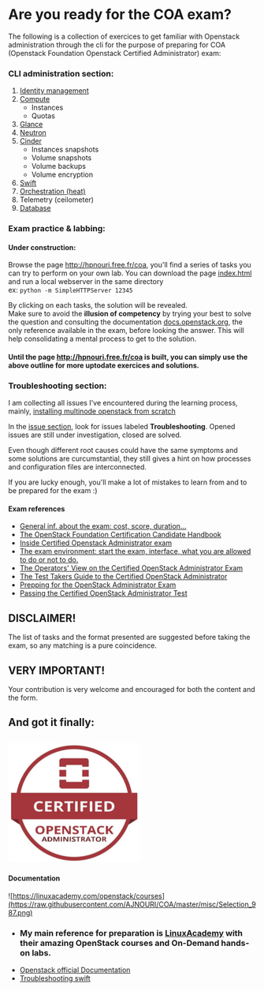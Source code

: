 # Are you ready for the COA exam?

The following is a collection of exercices to get familiar with Openstack administration through the cli for the purpose of preparing for COA (Openstack Foundation Openstack Certified Administrator) exam:

### CLI administration section:

1. [Identity management](https://github.com/AJNOURI/COA/wiki/01.-Identity:-Keystone)
2. [Compute](https://github.com/AJNOURI/COA/wiki/02.-Compute:-Nova)
    * Instances
    * Quotas
3. [Glance](https://github.com/AJNOURI/COA/wiki/03.-Image:-Glance)
4. [Neutron](https://github.com/AJNOURI/COA/wiki/04.-Networking:-Neutron) 
5. [Cinder](https://github.com/AJNOURI/COA/wiki/05.-Block-Storage:-Cinder)
    * Instances snapshots    
    * Volume snapshots  
    * Volume backups
    * Volume encryption
6. [Swift](https://github.com/AJNOURI/COA/wiki/06.-Object-Storage:-Swift)
7. [Orchestration (heat)](https://github.com/AJNOURI/COA/wiki/07.-Orchestration:-Heat)
8. Telemetry (ceilometer)
9. [Database](https://github.com/AJNOURI/COA/wiki/09.-Database)

### Exam practice & labbing:
#### Under construction:
Browse the page http://hpnouri.free.fr/coa, you'll find a series of tasks you can try to perform on your own lab.
You can download the page [index.html](https://github.com/AJNOURI/ajnouri.github.io/blob/master/coa/index.html) and run a local webserver in the same directory    
ex: `python -m SimpleHTTPServer 12345`

By clicking on each tasks, the solution will be revealed.  
Make sure to avoid the **illusion of competency** by trying your best to solve the question and consulting the documentation [docs.openstack.org](docs.openstack.org), the only reference available in the exam, before looking the answer. 
This will help consolidating a mental process to get to the solution.    

#### Until the page http://hpnouri.free.fr/coa is built, you can simply use the above outline for more uptodate exercices and solutions.

### Troubleshooting section:

I am collecting all issues I've encountered during the learning process, mainly, [installing multinode openstack from scratch](http://docs.openstack.org/newton/install-guide-ubuntu/)

In the [issue section](https://github.com/AJNOURI/COA/issues), look for issues labeled **Troubleshooting**.
Opened issues are still under investigation, closed are solved.  
  
Even though different root causes could have the same symptoms and some solutions are curcumstantial, they still gives a hint on how processes and configuration files are interconnected.  
  
If you are lucky enough, you'll make a lot of mistakes to learn from and to be prepared for the exam :)  


#### Exam references

- [General inf. about the exam: cost, score, duration...](https://www.openstack.org/coa)  
- [The OpenStack Foundation Certification Candidate Handbook](https://www.openstack.org/assets/coa/COA-Candidate-Handbook-V1.5.62.pdf)  
- [Inside Certified Openstack Administrator exam](http://superuser.openstack.org/articles/inside-certified-openstack-administrator-exam/)
- [The exam environment: start the exam, interface, what you are allowed to do or not to do.](https://www.openstack.org/assets/coa/os-tipsdocument-0423.pdf)  
- [The Operators' View on the Certified OpenStack Administrator Exam](https://www.youtube.com/watch?v=2NvMgdI1m1I)  
- [The Test Takers Guide to the Certified OpenStack Administrator](https://youtu.be/EXckOKPtSZQ)
- [Prepping for the OpenStack Administrator Exam](https://youtu.be/JGzDgnSex00)
- [Passing the Certified OpenStack Administrator Test](https://youtu.be/p2_Z8WCqkTU)

## DISCLAIMER!
The list of tasks and the format presented are suggested before taking the exam, so any matching is a pure coincidence.

## VERY IMPORTANT!
Your contribution is very welcome and encouraged for both the content and the form.  

## And got it finally:
![](https://github.com/AJNOURI/COA/blob/master/misc/COA.jpg?raw=true)
----------------

#### Documentation
![https://linuxacademy.com/openstack/courses](https://raw.githubusercontent.com/AJNOURI/COA/master/misc/Selection_987.png)
* ### My main reference for preparation is [LinuxAcademy](https://linuxacademy.com/openstack/courses) with their amazing OpenStack courses and On-Demand hands-on labs. 
* [Openstack official Documentation](http://docs.openstack.org/)  
* [Troubleshooting swift](http://docs.openstack.org/admin-guide/objectstorage-troubleshoot.html)   
